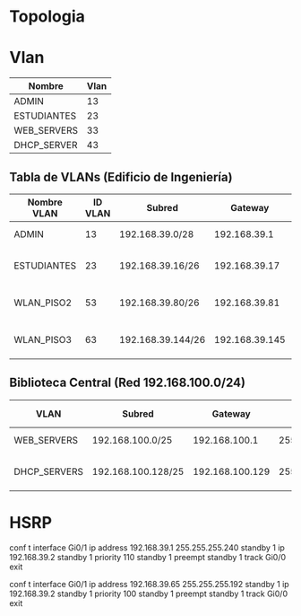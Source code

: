 # Topologia 



# Vlan

Nombre             | Vlan
-------------------|---------------
ADMIN              |  13       
ESTUDIANTES        |  23    
WEB_SERVERS        |  33    
DHCP_SERVER        |  43    


## Tabla de VLANs (Edificio de Ingeniería)

| Nombre VLAN      | ID VLAN          | Subred            | Gateway         | Máscara            | Rango de IPs útiles           | Hosts |
|------------------|------------------|-------------------|-----------------|--------------------|-------------------------------|-------|
| ADMIN            | 13      | 192.168.39.0/28    | 192.168.39.1     | 255.255.255.240    | 192.168.39.2 - 192.168.39.14    | 14    |
| ESTUDIANTES      | 23      | 192.168.39.16/26   | 192.168.39.17    | 255.255.255.192    | 192.168.39.18 - 192.168.39.78   | 60    |
| WLAN_PISO2       | 53      | 192.168.39.80/26   | 192.168.39.81    | 255.255.255.192    | 192.168.39.82 - 192.168.39.142  | 60    |
| WLAN_PISO3       | 63      | 192.168.39.144/26  | 192.168.39.145   | 255.255.255.192    | 192.168.39.146 - 192.168.39.206 | 60    |

## Biblioteca Central (Red 192.168.100.0/24)

| VLAN           | Subred              | Gateway          | Máscara            | Rango de IPs útiles              | Hosts |
|----------------|---------------------|------------------|--------------------|----------------------------------|-------|
| WEB_SERVERS    | 192.168.100.0/25    | 192.168.100.1    | 255.255.255.128    | 192.168.100.2 - 192.168.100.126  | 126   |
| DHCP_SERVERS   | 192.168.100.128/25  | 192.168.100.129  | 255.255.255.128    | 192.168.100.130 - 192.168.100.254| 126   |

# HSRP

conf t
interface Gi0/1
 ip address 192.168.39.1 255.255.255.240
 standby 1 ip 192.168.39.2
 standby 1 priority 110
 standby 1 preempt
 standby 1 track Gi0/0
exit


conf t
interface Gi0/1
 ip address 192.168.39.65 255.255.255.192
 standby 1 ip 192.168.39.2
 standby 1 priority 100
 standby 1 preempt
 standby 1 track Gi0/0
exit


